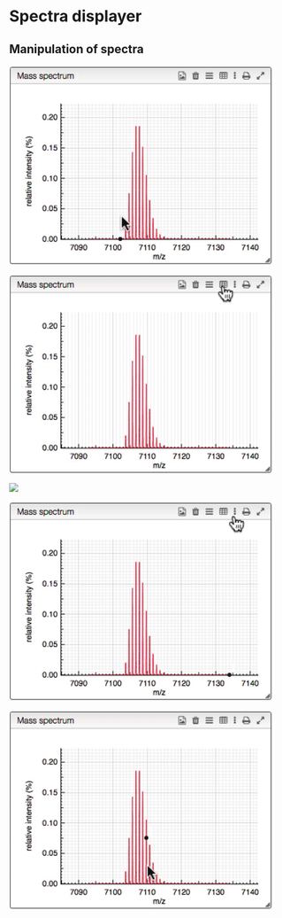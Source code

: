 # Spectra displayer

## Manipulation of spectra

![](images/drag.gif)

![](images/toggle-grid.gif)

![](images/toggle-stasck.gif)

![](images/show-hide-axis.gif)

![](images/zoom-out-progressive.gif)